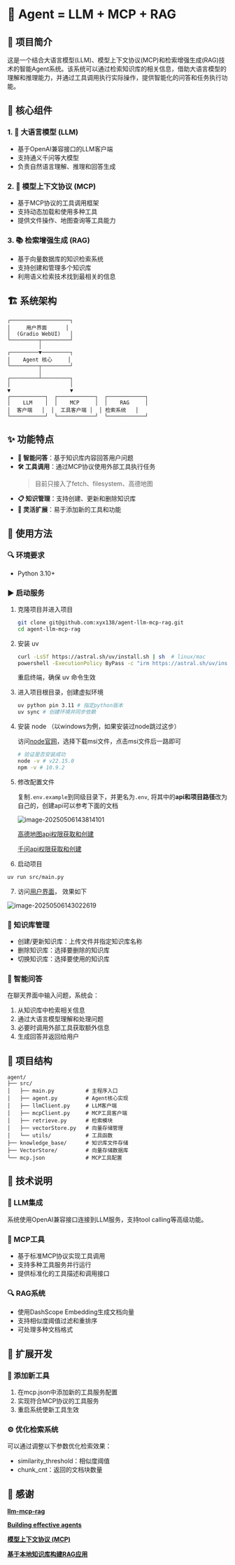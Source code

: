 # 🤖 Agent = LLM + MCP + RAG

## 📝 项目简介

这是一个结合大语言模型(LLM)、模型上下文协议(MCP)和检索增强生成(RAG)技术的智能Agent系统。该系统可以通过检索知识库的相关信息，借助大语言模型的理解和推理能力，并通过工具调用执行实际操作，提供智能化的问答和任务执行功能。

## 🧩 核心组件

### 1. 🧠 大语言模型 (LLM)

- 基于OpenAI兼容接口的LLM客户端
- 支持通义千问等大模型
- 负责自然语言理解、推理和回答生成

### 2. 🔧 模型上下文协议 (MCP)

- 基于MCP协议的工具调用框架
- 支持动态加载和使用多种工具
- 提供文件操作、地图查询等工具能力

### 3. 📚 检索增强生成 (RAG)

- 基于向量数据库的知识检索系统
- 支持创建和管理多个知识库
- 利用语义检索技术找到最相关的信息

## 🏗️ 系统架构

```
┌───────────────────┐
│     用户界面      │
│  (Gradio WebUI)   │
└─────────┬─────────┘
          │
┌─────────▼─────────┐
│    Agent 核心     │
└─────────┬─────────┘
          │
┌─────────┴─────────┐
│                   │
▼                   ▼
┌───────────┐  ┌────────────┐  ┌────────────┐
│    LLM    │  │    MCP     │  │    RAG     │
│  客户端   │  │  工具客户端 │  │ 检索系统   │
└───────────┘  └────────────┘  └────────────┘
```

## ✨ 功能特点

- **🤔 智能问答**：基于知识库内容回答用户问题
- **🛠️ 工具调用**：通过MCP协议使用外部工具执行任务
    >目前只接入了fetch、filesystem、高德地图
- **📋 知识管理**：支持创建、更新和删除知识库
- **🔄 灵活扩展**：易于添加新的工具和功能

## 🚀 使用方法

### 🔍 环境要求

- Python 3.10+

### ▶️ 启动服务

1. 克隆项目并进入项目

   ```bash
   git clone git@github.com:xyx138/agent-llm-mcp-rag.git
   cd agent-llm-mcp-rag
   ```

2. 安装 uv

   ```bash
   curl -LsSf https://astral.sh/uv/install.sh | sh  # linux/mac
   powershell -ExecutionPolicy ByPass -c "irm https://astral.sh/uv/install.ps1 | iex"  # windows
   ```

   重启终端，确保 uv 命令生效

3. 进入项目根目录，创建虚拟环境

   ```bash
   uv python pin 3.11 # 指定python版本
   uv sync # 创建环境并同步依赖
   ```

4. 安装 node （以windows为例，如果安装过node跳过这步）

   访问[node官网](https://nodejs.org/en)，选择下载msi文件，点击msi文件后一路即可

   ```bash
   # 验证是否安装成功
   node -v # v22.15.0
   npm -v # 10.9.2
   ```

5. 修改配置文件

   复制`.env.example`到同级目录下，并更名为`.env`, 将其中的**api和项目路径**改为自己的，创建api可以参考下面的文档

   ![image-20250506143814101](https://raw.githubusercontent.com/xyx138/cloudimg/master/img/image-20250506143814101.png)

   [高德地图api权限获取和创建](https://amap.apifox.cn/doc-537183)

   [千问api权限获取和创建](https://help.aliyun.com/zh/model-studio/get-api-key?spm=a2c4g.11186623.0.0.374f6401cARvVK)

6. 启动项目

```bash
uv run src/main.py
```

7. 访问[用户界面](http://localhost:7860/)， 效果如下

![image-20250506143022619](https://raw.githubusercontent.com/xyx138/cloudimg/master/img/image-20250506143022619.png)

### 📖 知识库管理

- 创建/更新知识库：上传文件并指定知识库名称
- 删除知识库：选择要删除的知识库
- 切换知识库：选择要使用的知识库

### 💬 智能问答

在聊天界面中输入问题，系统会：

1. 从知识库中检索相关信息
2. 通过大语言模型理解和处理问题
3. 必要时调用外部工具获取额外信息
4. 生成回答并返回给用户

## 📁 项目结构

```
agent/
├── src/
│   ├── main.py          # 主程序入口
│   ├── agent.py         # Agent核心实现
│   ├── llmClient.py     # LLM客户端
│   ├── mcpClient.py     # MCP工具客户端
│   ├── retrieve.py      # 检索模块
│   ├── vectorStore.py   # 向量存储管理
│   └── utils/           # 工具函数
├── knowledge_base/      # 知识库文件存储
├── VectorStore/         # 向量存储数据库
└── mcp.json             # MCP工具配置
```

## 🔬 技术说明

### 🤖 LLM集成

系统使用OpenAI兼容接口连接到LLM服务，支持tool calling等高级功能。

### 🔨 MCP工具

- 基于标准MCP协议实现工具调用
- 支持多种工具服务并行运行
- 提供标准化的工具描述和调用接口

### 🔍 RAG系统

- 使用DashScope Embedding生成文档向量
- 支持相似度阈值过滤和重排序
- 可处理多种文档格式

## 🧩 扩展开发

### 🔌 添加新工具

1. 在mcp.json中添加新的工具服务配置
2. 实现符合MCP协议的工具服务
3. 重启系统使新工具生效

### ⚙️ 优化检索系统

可以通过调整以下参数优化检索效果：

- similarity_threshold：相似度阈值
- chunk_cnt：返回的文档块数量

## 🙏 感谢

**[llm-mcp-rag](https://github.com/KelvinQiu802/llm-mcp-rag)**

**[Building effective agents](https://www.anthropic.com/engineering/building-effective-agents)**

**[模型上下文协议 (MCP)](https://docs.anthropic.com/zh-CN/docs/agents-and-tools/mcp)**

**[基于本地知识库构建RAG应用](https://help.aliyun.com/zh/model-studio/build-rag-application-based-on-local-retrieval)**
